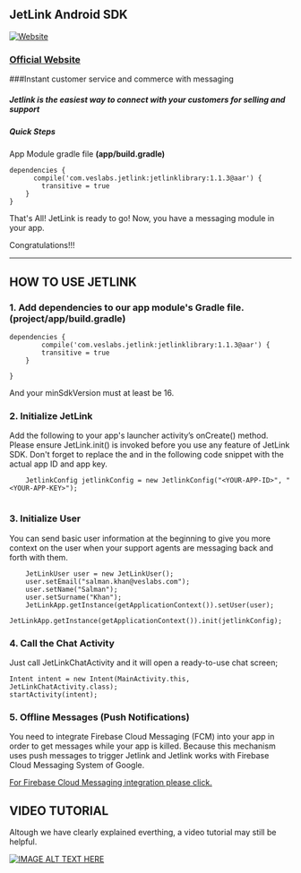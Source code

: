 

## JetLink Android SDK
[![Website](https://app.jetlink.io/Assets/custom/img/jetlink_logo.png)](https://jetlink.io)
### [Official Website](https://jetlink.io/)

###Instant customer service and commerce with messaging

##### Jetlink is the easiest way to connect with your customers for selling and support

##### Quick Steps

App Module gradle file **(app/build.gradle)**
```
dependencies {
      compile('com.veslabs.jetlink:jetlinklibrary:1.1.3@aar') {
        transitive = true
    }
}
```

That's All! JetLink is ready to go! Now, you have a messaging module in your app.

Congratulations!!!



----------------------------------------------------------------------------------------


## HOW TO USE JETLINK

### 1. Add dependencies to our app module's Gradle file. (project/app/build.gradle)

```
dependencies {
        compile('com.veslabs.jetlink:jetlinklibrary:1.1.3@aar') {
        transitive = true
    }

}
```


And your minSdkVersion must at least be 16.


### 2. Initialize JetLink

Add the following to your app's launcher activity’s onCreate() method. Please ensure JetLink.init() is invoked before you use any feature of JetLink SDK. 
Don't forget to replace the <YOUR-APP-ID> and <YOUR-APP-KEY> in the following code snippet with the actual app ID and app key.   

```
	JetlinkConfig jetlinkConfig = new JetlinkConfig("<YOUR-APP-ID>", "<YOUR-APP-KEY>");


```


### 3. Initialize User

You can send basic user information at the beginning to give you more context on the user when your support agents are messaging back and forth with them.         
```
	JetLinkUser user = new JetLinkUser();
	user.setEmail("salman.khan@veslabs.com");
	user.setName("Salman");
	user.setSurname("Khan");
	JetLinkApp.getInstance(getApplicationContext()).setUser(user);
	JetLinkApp.getInstance(getApplicationContext()).init(jetlinkConfig);
```


### 4. Call the Chat Activity

Just call JetLinkChatActivity and it will open a ready-to-use chat screen;

```
Intent intent = new Intent(MainActivity.this, JetLinkChatActivity.class);
startActivity(intent);
```

### 5. Offline Messages (Push Notifications)

You need to integrate Firebase Cloud Messaging (FCM) into your app in order to get messages while your app is killed. 
Because this mechanism uses push messages to trigger Jetlink and Jetlink works with Firebase Cloud Messaging System of Google.

[For Firebase Cloud Messaging integration please click.](https://github.com/jetlinkio/jetlink-android-sdk/wiki/Notification-Message-Integration)

## VIDEO TUTORIAL
Altough we have clearly explained everthing, a video tutorial may still be helpful.

[![IMAGE ALT TEXT HERE](https://github.com/jetlinkio/jetlink-android-sdk/blob/master/app/src/main/res/mipmap-hdpi/jetlink_Youtube_Video2.png)](https://www.youtube.com/watch?v=LmoE6XGCl0c)